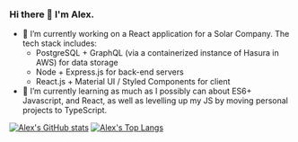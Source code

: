 ### Hi there 👋 I'm Alex.

 - 🔭 I’m currently working on a React application for a Solar Company. The tech stack includes:
	 - PostgreSQL + GraphQL (via a containerized instance of Hasura in AWS) for data storage
	 - Node + Express.js for back-end servers
	 - React.js + Material UI / Styled Components for client
- 🌱 I’m currently learning as much as I possibly can about ES6+ Javascript, and React, as well as levelling up my JS by moving personal projects to TypeScript.

[![Alex's GitHub stats](https://github-readme-stats.vercel.app/api?username=meta-434&theme=nord)](https://github.com/anuraghazra/github-readme-stats)
[![Alex's Top Langs](https://github-readme-stats.vercel.app/api/top-langs/?username=meta-434&theme=nord)](https://github.com/anuraghazra/github-readme-stats)
